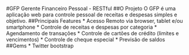 #GFP
Gerente Financeiro Pessoal - RESTful
##O Projeto
	O GFP é uma aplicação web para controle pessoal de receitas e despesas simples e objetivo.
##Principais Features
	* Acesso Remoto via browser, tablet e/ou smartphone
	* Controle de receitas e despesas por categoria
	* Agendamento de transações
	* Controle de cartões de crédito (limites e vencimentos)
	* Controle de cheque especial
	* Previsão de saldos	 	
##Gems
	* Twitter bootstrap